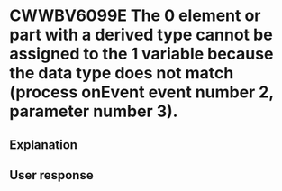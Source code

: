 # CWWBV6099E The 0 element or part with a derived type cannot be assigned to the 1 variable because the data type does not match (process onEvent event number 2, parameter number 3).

## Explanation

## User response